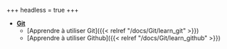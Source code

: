 +++
headless = true
+++

- **[Git]()**
  - [Apprendre à utiliser Git]({{< relref "/docs/Git/learn_git" >}})
  - [Apprendre à utiliser Github]({{< relref "/docs/Git/learn_github" >}})